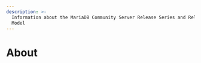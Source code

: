 ```yaml
---
description: >-
  Information about the MariaDB Community Server Release Series and Release
  Model
---
```


# About

